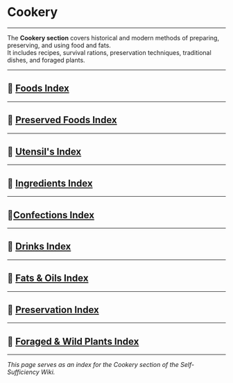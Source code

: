 # Cookery

---

The **Cookery section** covers historical and modern methods of preparing, preserving, and using food and fats.  
It includes recipes, survival rations, preservation techniques, traditional dishes, and foraged plants.  

---
## 🔹 [Foods Index](1foods-index.md)  

---
## 🔹 [Preserved Foods Index](1preserved-foods-index.md)  

---
## 🔹 [Utensil's Index](1utensil-index.md)  

---
## 🔹 [Ingredients Index](1ingredients-index.md)  

---
## 🔹[Confections Index](1confections-index.md)

---
## 🔹 [Drinks Index](1drinks-index.md)

---
## 🔹 [Fats & Oils Index](1fats-index)

---

## 🔹 [Preservation Index](preservation.md)  

---

## 🔹 [Foraged & Wild Plants Index](plants-foraging.md)  

---

*This page serves as an index for the Cookery section of the Self-Sufficiency Wiki.*
